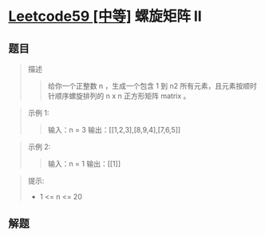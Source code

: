 # [Leetcode59 [中等]](https://leetcode.cn/problems/spiral-matrix-ii/description/) 螺旋矩阵 Ⅱ

## 题目
>描述
>>给你一个正整数 n ，生成一个包含 1 到 n2 所有元素，且元素按顺时针顺序螺旋排列的 n x n 正方形矩阵 matrix 。

>示例 1:
>>输入：n = 3
输出：\[\[1,2,3],\[8,9,4],\[7,6,5]]

>示例 2:
>>输入：n = 1
>>输出：\[\[1]]

>提示:
>+ 1 <= n <= 20

## 解题
```c++

```